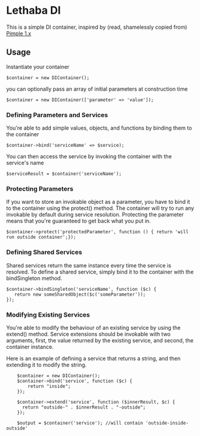 # Lethaba DI
This is a simple DI container, inspired by (read, shamelessly copied from) [Pimple 1.x](https://github.com/silexphp/Pimple/tree/1.1)

## Usage

Instantiate your container

`$container = new DIContainer();`

you can optionally pass an array of initial parameters at construction time

`$container = new DIContainer(['parameter' => 'value']);`

### Defining Parameters and Services

You're able to add simple values, objects, and functions by binding them to the container

`$container->bind('serviceName' => $service);`

You can then access the service by invoking the container with the service's name

`$serviceResult = $container('serviceName');`

### Protecting Parameters

If you want to store an invokable object as a parameter, you have to bind it to the container using the protect() method.
The container will try to run any invokable by default during service resolution. Protecting the parameter means that you're guaranteed to get back what you put in.

`$container->protect('protectedParameter', function () { return 'will run outside container';});`

### Defining Shared Services

Shared services return the same instance every time the service is resolved. To define a shared service, simply bind it to the container with the bindSingleton method.

```
$container->bindSingleton('serviceName', function ($c) {
   return new someSharedObject($c('someParameter')); 
});
```

### Modifying Existing Services

You're able to modify the behaviour of an existing service by using the extend() method.
Service extensions should be invokable with two arguments, first, the value returned by the existing service, and second, the container instance.

Here is an example of defining a service that returns a string, and then extending it to modify the string.

```
    $container = new DIContainer();
    $container->bind('service', function ($c) {
        return "inside";
    });

    $container->extend('service', function ($innerResult, $c) {
      return "outside-" . $innerResult . "-outside";
    });

    $output = $container('service'); //will contain 'outside-inside-outside'
```

